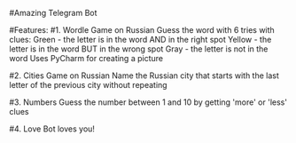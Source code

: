 #Amazing Telegram Bot

#Features:
#1. Wordle
    Game on Russian
    Guess the word with 6 tries with clues:
        Green - the letter is in the word AND in the right spot
        Yellow - the letter is in the word BUT in the wrong spot
        Gray - the letter is not in the word
    Uses PyCharm for creating a picture

#2. Cities
    Game on Russian
    Name the Russian city that starts with the last letter
    of the previous city without repeating

#3. Numbers
    Guess the number between 1 and 10
    by getting 'more' or 'less' clues

#4. Love
    Bot loves you!
    